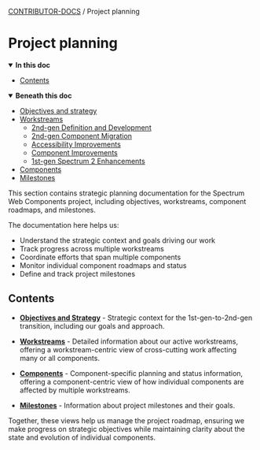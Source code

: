 <!-- Generated breadcrumbs - DO NOT EDIT -->

[CONTRIBUTOR-DOCS](../README.md) / Project planning

<!-- Document title (editable) -->

# Project planning

<!-- Generated TOC - DO NOT EDIT -->

<details open>
<summary><strong>In this doc</strong></summary>

- [Contents](#contents)

</details>

<details open>
<summary><strong>Beneath this doc</strong></summary>

- [Objectives and strategy](01_objectives-and-strategy.md)
- [Workstreams](02_workstreams/README.md)
    - [2nd-gen Definition and Development](02_workstreams/01_2nd-gen-definition-and-development/README.md)
    - [2nd-gen Component Migration](02_workstreams/02_2nd-gen-component-migration/README.md)
    - [Accessibility Improvements](02_workstreams/03_accessibility-improvements/README.md)
    - [Component Improvements](02_workstreams/04_component-improvements/README.md)
    - [1st-gen Spectrum 2 Enhancements](02_workstreams/05_1st-gen-spectrum-2-enhancements/README.md)
- [Components](03_components/README.md)
- [Milestones](04_milestones/README.md)

</details>

<!-- Document content (editable) -->

This section contains strategic planning documentation for the Spectrum Web Components project, including objectives, workstreams, component roadmaps, and milestones.

The documentation here helps us:

- Understand the strategic context and goals driving our work
- Track progress across multiple workstreams
- Coordinate efforts that span multiple components
- Monitor individual component roadmaps and status
- Define and track project milestones

## Contents

- **[Objectives and Strategy](./01_objectives-and-strategy.md)** - Strategic context for the 1st-gen-to-2nd-gen transition, including our goals and approach.

- **[Workstreams](./02_workstreams/README.md)** - Detailed information about our active workstreams, offering a workstream-centric view of cross-cutting work affecting many or all components.

- **[Components](./03_components/README.md)** - Component-specific planning and status information, offering a component-centric view of how individual components are affected by multiple workstreams.

- **[Milestones](./04_milestones/README.md)** - Information about project milestones and their goals.

Together, these views help us manage the project roadmap, ensuring we make progress on strategic objectives while maintaining clarity about the state and evolution of individual components.
